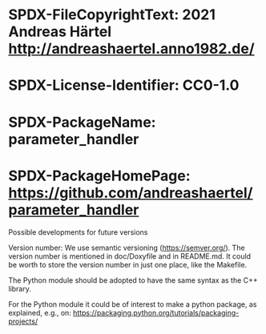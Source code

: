# SPDX-FileCopyrightText: 2021 Andreas Härtel <http://andreashaertel.anno1982.de/>
# SPDX-License-Identifier: CC0-1.0
# SPDX-PackageName: parameter_handler
# SPDX-PackageHomePage: https://github.com/andreashaertel/parameter_handler


Possible developments for future versions


Version number: 
We use semantic versioning (<https://semver.org/>). 
The version number is mentioned in doc/Doxyfile and in README.md. 
It could be worth to store the version number in just one place, like the Makefile. 


The Python module should be adopted to have the same syntax as the C++ library. 


For the Python module it could be of interest to make a python package, 
as explained, e.g., on: 
https://packaging.python.org/tutorials/packaging-projects/


